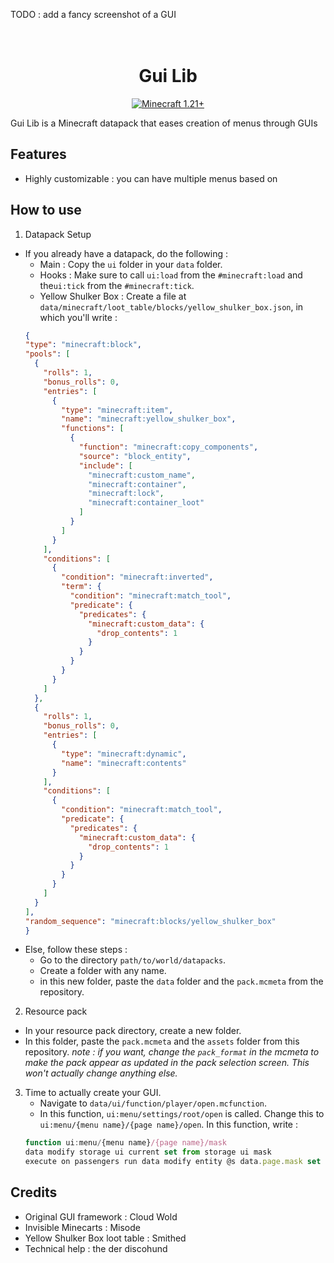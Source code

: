 TODO : add a fancy screenshot of a GUI 
<h1 align="center">
  <br>
  Gui Lib
  <br>
</h1>
<p align="center">
  <a href="https://minecraft.wiki/w/Java_Edition_1.21">
    <img src="https://img.shields.io/badge/Minecraft-1.21+-blue"
         alt="Minecraft 1.21+">
  </a>
</p>

Gui Lib is a Minecraft datapack that eases creation of menus through GUIs

## Features
- Highly customizable : you can have multiple menus based on 

## How to use
1) Datapack Setup
- If you already have a datapack, do the following : 
    + Main : Copy the `ui` folder in your `data` folder.
    + Hooks : Make sure to call `ui:load` from the `#minecraft:load` and the`ui:tick` from the `#minecraft:tick`.
    + Yellow Shulker Box : Create a file at `data/minecraft/loot_table/blocks/yellow_shulker_box.json`, in which you'll write :
    ```json
    {
    "type": "minecraft:block",
    "pools": [
      {
        "rolls": 1,
        "bonus_rolls": 0,
        "entries": [
          {
            "type": "minecraft:item",
            "name": "minecraft:yellow_shulker_box",
            "functions": [
              {
                "function": "minecraft:copy_components",
                "source": "block_entity",
                "include": [
                  "minecraft:custom_name",
                  "minecraft:container",
                  "minecraft:lock",
                  "minecraft:container_loot"
                ]
              }
            ]
          }
        ],
        "conditions": [
          {
            "condition": "minecraft:inverted",
            "term": {
              "condition": "minecraft:match_tool",
              "predicate": {
                "predicates": {
                  "minecraft:custom_data": {
                    "drop_contents": 1
                  }
                }
              }
            }
          }
        ]
      },
      {
        "rolls": 1,
        "bonus_rolls": 0,
        "entries": [
          {
            "type": "minecraft:dynamic",
            "name": "minecraft:contents"
          }
        ],
        "conditions": [
          {
            "condition": "minecraft:match_tool",
            "predicate": {
              "predicates": {
                "minecraft:custom_data": {
                  "drop_contents": 1
                }
              }
            }
          }
        ]
      }
    ],
    "random_sequence": "minecraft:blocks/yellow_shulker_box"
  }
- Else, follow these steps :
  + Go to the directory `path/to/world/datapacks`.
  + Create a folder with any name.
  + in this new folder, paste the `data` folder and the `pack.mcmeta` from the repository.
2) Resource pack
- In your resource pack directory, create a new folder.
- In this folder, paste the `pack.mcmeta` and the `assets` folder from this repository. <i>note : if you want, change the `pack_format` in the mcmeta to make the pack appear as updated in the pack selection screen. This won't actually change anything else. </i>

3) Time to actually create your GUI.
    + Navigate to `data/ui/function/player/open.mcfunction`.
    + In this function, `ui:menu/settings/root/open` is called. Change this to `ui:menu/{menu name}/{page name}/open`. In this function, write :
    ```js
    function ui:menu/{menu name}/{page name}/mask
    data modify storage ui current set from storage ui mask
    execute on passengers run data modify entity @s data.page.mask set value "function ui:menu/{menu name}/{page name}/mask"

## Credits
- Original GUI framework : Cloud Wold
- Invisible Minecarts : Misode
- Yellow Shulker Box loot table : Smithed
- Technical help : the der discohund